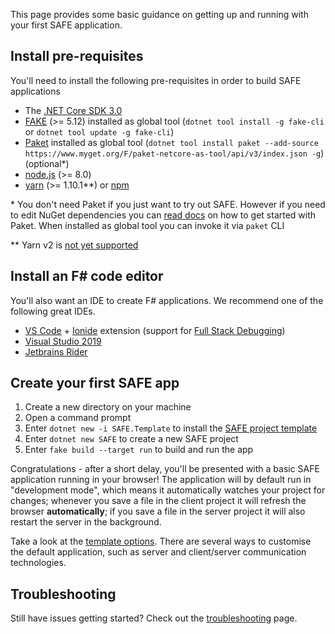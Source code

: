 This page provides some basic guidance on getting up and running with your first SAFE application.

## Install pre-requisites

You'll need to install the following pre-requisites in order to build SAFE applications

* The [.NET Core SDK 3.0](https://dotnet.microsoft.com/download/dotnet-core/3.0)
* [FAKE](https://fake.build/) (>= 5.12) installed as global tool (`dotnet tool install -g fake-cli` or `dotnet tool update -g fake-cli`)
* [Paket](https://fsprojects.github.io/Paket) installed as global tool (`dotnet tool install paket --add-source https://www.myget.org/F/paket-netcore-as-tool/api/v3/index.json -g`) (optional\*)
* [node.js](https://nodejs.org/) (>= 8.0)
* [yarn](https://yarnpkg.com/) (>= 1.10.1\*\*) or [npm](https://www.npmjs.com/)

\* You don't need Paket if you just want to try out SAFE. However if you need to edit NuGet dependencies you can [read docs](https://fsprojects.github.io/Paket/getting-started.html) on how to get started with Paket. When installed as global tool you can invoke it via `paket` CLI

\*\* Yarn v2 is [not yet supported](https://github.com/SAFE-Stack/SAFE-template/issues/329)

## Install an F# code editor

You'll also want an IDE to create F# applications. We recommend one of the following great IDEs.

* [VS Code](https://code.visualstudio.com/) + [Ionide](https://github.com/ionide/ionide-vscode-fsharp) extension (support for [Full Stack Debugging](feature-debugging.md))
* [Visual Studio 2019](https://www.visualstudio.com/downloads/)
* [Jetbrains Rider](https://www.jetbrains.com/rider/)

## Create your first SAFE app

1. Create a new directory on your machine
2. Open a command prompt
3. Enter `dotnet new -i SAFE.Template` to install the [SAFE project template](template-overview.md)
4. Enter `dotnet new SAFE` to create a new SAFE project
5. Enter `fake build --target run` to build and run the app

Congratulations - after a short delay, you'll be presented with a basic SAFE application running in your browser! The application will by default run in "development mode", which means it automatically watches your project for changes; whenever you save a file in the client project it will refresh the browser **automatically**; if you save a file in the server project it will also restart the server in the background.

Take a look at the [template options](template-overview.md#template-options). There are several ways to customise the default application, such as server and client/server communication technologies.

## Troubleshooting
Still have issues getting started? Check out the [troubleshooting](faq-troubleshooting.md) page.
